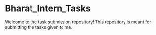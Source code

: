 # Bharat_Intern_Tasks
Welcome to the task submission repository! This repository is meant for submitting the tasks given to me.
